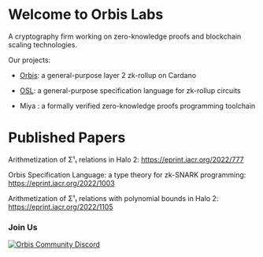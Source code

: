 # Welcome to Orbis Labs

A cryptography firm working on zero-knowledge proofs and blockchain scaling technologies. 

Our projects:

- [Orbis](https://github.com/Orbis-Tertius/Orbis): a general-purpose layer 2 zk-rollup on Cardano

- [OSL](https://eprint.iacr.org/2022/1003): a general-purpose specification language for zk-rollup circuits

- Miya <!--](https://github.com/Orbis-Tertius/zkp)-->: a formally verified zero-knowledge proofs programming toolchain

# Published Papers

Arithmetization of Σ¹₁ relations in Halo 2: https://eprint.iacr.org/2022/777

Orbis Specification Language: a type theory for zk-SNARK programming: https://eprint.iacr.org/2022/1003

Arithmetization of Σ¹₁ relations with polynomial bounds in Halo 2: https://eprint.iacr.org/2022/1105

### Join Us

[![Orbis Community Discord](https://img.shields.io/discord/967512258877984798.svg?label=Discord&logo=Discord&colorB=7289da&style=for-the-badge)](https://discord.gg/orbisprotocol)
